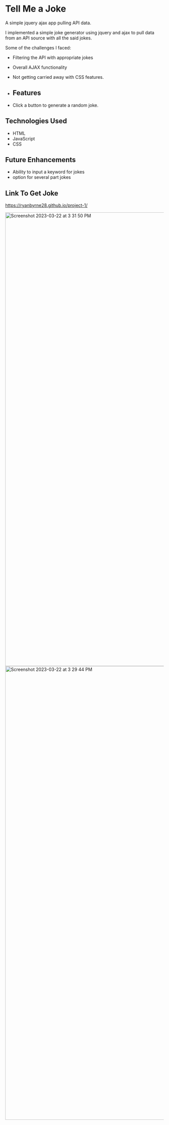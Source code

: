 # Tell Me a Joke 
A simple jquery ajax app pulling API data.




I implemented a simple joke generator using jquery and ajax to pull data from an API source with all the said jokes.

Some of the challenges I faced:
- Filtering the API with appropriate jokes
- Overall AJAX functionality 
- Not getting carried away with CSS features.

- ## Features

- Click a button to generate a random joke.



## Technologies Used 
- HTML
- JavaScript
- CSS



## Future Enhancements 

- Ability to input a keyword for jokes
- option for several part jokes

## Link To Get Joke
https://ryanbyrne28.github.io/project-1/

<img width="1437" alt="Screenshot 2023-03-22 at 3 31 50 PM" src="https://user-images.githubusercontent.com/128634690/227034141-6f9c947c-115c-43ea-a3af-0f23fce2d544.png">

<img width="1437" alt="Screenshot 2023-03-22 at 3 29 44 PM" src="https://user-images.githubusercontent.com/128634690/227034238-e2b2b556-c88d-4bfe-a892-a87f3deb64f9.png">

